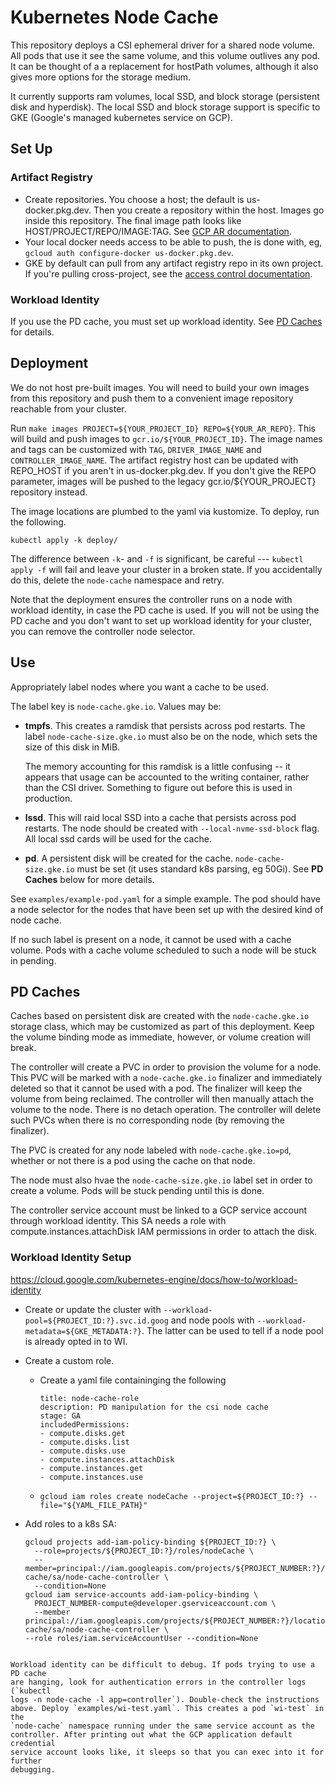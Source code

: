 # Kubernetes Node Cache

This repository deploys a CSI ephemeral driver for a shared node volume. All
pods that use it see the same volume, and this volume outlives any pod. It can
be thought of a a replacement for hostPath volumes, although it also gives more
options for the storage medium.

It currently supports ram volumes, local SSD, and block storage (persistent disk
and hyperdisk). The local SSD and block storage support is specific to GKE
(Google's managed kubernetes service on GCP).

## Set Up

### Artifact Registry
* Create repositories. You choose a host; the default is us-docker.pkg.dev. Then
  you create a repository within the host. Images go inside this repository. The
  final image path looks like HOST/PROJECT/REPO/IMAGE:TAG. See [GCP AR
  documentation](https://cloud.google.com/artifact-registry/docs/docker/store-docker-container-images#create).
* Your local docker needs access to be able to push, the is done with, eg, `gcloud auth configure-docker us-docker.pkg.dev`.
* GKE by default can pull from any artifact registry repo in its own project. If
  you're pulling cross-project, see the [access control
  documentation](https://cloud.google.com/artifact-registry/docs/access-control#gke).

### Workload Identity
If you use the PD cache, you must set up workload identity. See [PD
Caches](#pd-caches) for details.

## Deployment

We do not host pre-built images. You will need to build your own images from
this repository and push them to a convenient image repository reachable from
your cluster.

Run `make images PROJECT=${YOUR_PROJECT_ID} REPO=${YOUR_AR_REPO}`. This will
build and push images to `gcr.io/${YOUR_PROJECT_ID}`. The image names and tags
can be customized with `TAG`, `DRIVER_IMAGE_NAME` and
`CONTROLLER_IMAGE_NAME`. The artifact registry host can be updated with
REPO_HOST if you aren't in us-docker.pkg.dev. If you don't give the REPO
parameter, images will be pushed to the legacy gcr.io/${YOUR_PROJECT} repository
instead.

The image locations are plumbed to the yaml via kustomize. To deploy, run the following.

```
kubectl apply -k deploy/
```

The difference between `-k`- and `-f` is significant, be careful --- `kubectl
apply -f` will fail and leave your cluster in a broken state. If you
accidentally do this, delete the `node-cache` namespace and retry.

Note that the deployment ensures the controller runs on a node with workload
identity, in case  the PD cache is used. If you will not be using the PD cache
and you don't want to set up workload identity for your cluster, you can remove
the controller node selector.

## Use

Appropriately label nodes where you want a cache to be used.

The label key is `node-cache.gke.io`. Values may be:

* **tmpfs**. This creates a ramdisk that persists across pod restarts. The label
  `node-cache-size.gke.io` must also be on the node, which sets the size of
  this disk in MiB.

  The memory accounting for this ramdisk is a little confusing -- it appears
  that usage can be accounted to the writing container, rather than the CSI
  driver. Something to figure out before this is used in production.

* **lssd**. This will raid local SSD into a cache that persists across pod
  restarts. The node should be created with `--local-nvme-ssd-block` flag. All
  local ssd cards will be used for the cache.

* **pd**. A persistent disk will be created for the
  cache. `node-cache-size.gke.io` must be set (it uses standard k8s parsing, eg
  50Gi). See **PD Caches** below for more details.

See `examples/example-pod.yaml` for a simple example. The pod should have a node
selector for the nodes that have been set up with the desired kind of node
cache.

If no such label is present on a node, it cannot be used with a cache
volume. Pods with a cache volume scheduled to such a node will be stuck in
pending.

## PD Caches

Caches based on persistent disk are created with the `node-cache.gke.io` storage
class, which may be customized as part of this deployment. Keep the volume
binding mode as immediate, however, or volume creation will break.

The controller will create a PVC in order to provision the volume for a
node. This PVC will be marked with a `node-cache.gke.io` finalizer and
immediately deleted so that it cannot be used with a pod. The finalizer will
keep the volume from being reclaimed. The controller will then manually attach
the volume to the node. There is no detach operation. The controller will delete
such PVCs when there is no corresponding node (by removing the finalizer).

The PVC is created for any node labeled with `node-cache.gke.io=pd`, whether or
not there is a pod using the cache on that node.

The node must also hvae the `node-cache-size.gke.io` label set in order to
create a volume. Pods will be stuck pending until this is done.

The controller service account must be linked to a GCP service account through
workload identity. This SA needs a role with compute.instances.attachDisk IAM
permissions in order to attach the disk.

### Workload Identity Setup

https://cloud.google.com/kubernetes-engine/docs/how-to/workload-identity

* Create or update the cluster with
  `--workload-pool=${PROJECT_ID:?}.svc.id.goog` and node pools with
  `--workload-metadata=${GKE_METADATA:?}`. The latter can be used to tell if a node
  pool is already opted in to WI.

* Create a custom role.
  - Create a yaml file containinging the following
    ```
    title: node-cache-role
    description: PD manipulation for the csi node cache
    stage: GA
    includedPermissions:
    - compute.disks.get
    - compute.disks.list
    - compute.disks.use
    - compute.instances.attachDisk
    - compute.instances.get
    - compute.instances.use
    ```
  - `gcloud iam roles create nodeCache --project=${PROJECT_ID:?} --file="${YAML_FILE_PATH}"`
* Add roles to a k8s SA:
  ```
  gcloud projects add-iam-policy-binding ${PROJECT_ID:?} \
    --role=projects/${PROJECT_ID:?}/roles/nodeCache \
    --member=principal://iam.googleapis.com/projects/${PROJECT_NUMBER:?}/locations/global/workloadIdentityPools/${PROJECT_ID:?}.svc.id.goog/subject/ns/node-cache/sa/node-cache-controller \
    --condition=None
  gcloud iam service-accounts add-iam-policy-binding \
    PROJECT_NUMBER-compute@developer.gserviceaccount.com \
    --member
  principal://iam.googleapis.com/projects/${PROJECT_NUMBER:?}/locations/global/workloadIdentityPools/${PROJECT_ID:?}.svc.id.goog/subject/ns/node-cache/sa/node-cache-controller \
  --role roles/iam.serviceAccountUser --condition=None
```

Workload identity can be difficult to debug. If pods trying to use a PD cache
are hanging, look for authentication errors in the controller logs (`kubectl
logs -n node-cache -l app=controller`). Double-check the instructions
above. Deploy `examples/wi-test.yaml`. This creates a pod `wi-test` in the
`node-cache` namespace running under the same service account as the
controller. After printing out what the GCP application default credential
service account looks like, it sleeps so that you can exec into it for further
debugging.
